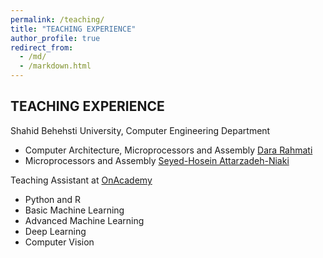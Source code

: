 ```yaml
---
permalink: /teaching/
title: "TEACHING EXPERIENCE"
author_profile: true
redirect_from: 
  - /md/
  - /markdown.html
---
```


## TEACHING EXPERIENCE

Shahid Behehsti University, Computer Engineering Department
-  Computer Architecture, Microprocessors and Assembly [Dara Rahmati](https://scholar.google.com/citations?user=xwJgOl0AAAAJ&hl=en)
-  Microprocessors and Assembly [Seyed-Hosein Attarzadeh-Niaki](https://scholar.google.de/citations?user=C51ASWgAAAAJ&hl=en)

Teaching Assistant at [OnAcademy](https://onacademy24.com)
-  Python and R
-  Basic Machine Learning
-  Advanced Machine Learning
-  Deep Learning
-  Computer Vision
